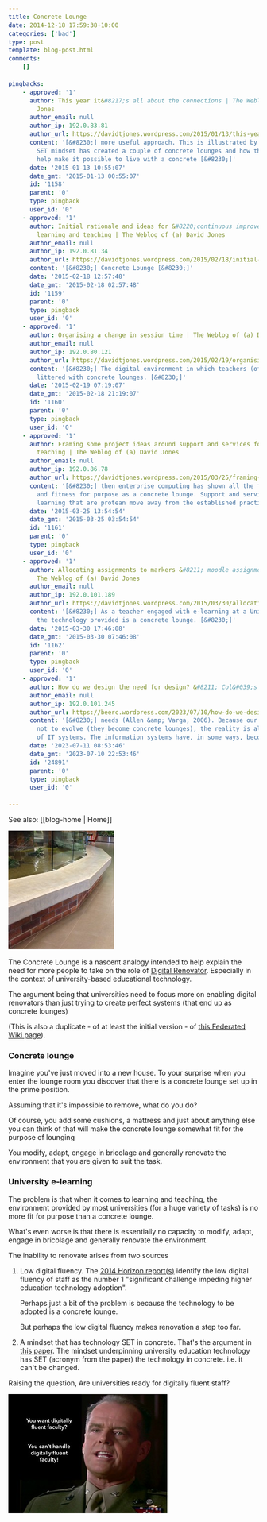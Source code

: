 ```yaml
---
title: Concrete Lounge
date: 2014-12-18 17:59:38+10:00
categories: ['bad']
type: post
template: blog-post.html
comments:
    []
    
pingbacks:
    - approved: '1'
      author: This year it&#8217;s all about the connections | The Weblog of (a) David
        Jones
      author_email: null
      author_ip: 192.0.83.81
      author_url: https://davidtjones.wordpress.com/2015/01/13/this-year-its-all-about-the-connections/
      content: '[&#8230;] more useful approach. This is illustrated by showing how the
        SET mindset has created a couple of concrete lounges and how the BAD mindset can
        help make it possible to live with a concrete [&#8230;]'
      date: '2015-01-13 10:55:07'
      date_gmt: '2015-01-13 00:55:07'
      id: '1158'
      parent: '0'
      type: pingback
      user_id: '0'
    - approved: '1'
      author: Initial rationale and ideas for &#8220;continuous improvement&#8221; of
        learning and teaching | The Weblog of (a) David Jones
      author_email: null
      author_ip: 192.0.81.34
      author_url: https://davidtjones.wordpress.com/2015/02/18/initial-rationale-and-ideas-for-continuous-improvement-of-learning-and-teaching/
      content: '[&#8230;] Concrete Lounge [&#8230;]'
      date: '2015-02-18 12:57:48'
      date_gmt: '2015-02-18 02:57:48'
      id: '1159'
      parent: '0'
      type: pingback
      user_id: '0'
    - approved: '1'
      author: Organising a change in session time | The Weblog of (a) David Jones
      author_email: null
      author_ip: 192.0.80.121
      author_url: https://davidtjones.wordpress.com/2015/02/19/organising-a-change-in-session-time/
      content: '[&#8230;] The digital environment in which teachers (of all types) is
        littered with concrete lounges. [&#8230;]'
      date: '2015-02-19 07:19:07'
      date_gmt: '2015-02-18 21:19:07'
      id: '1160'
      parent: '0'
      type: pingback
      user_id: '0'
    - approved: '1'
      author: Framing some project ideas around support and services for learning and
        teaching | The Weblog of (a) David Jones
      author_email: null
      author_ip: 192.0.86.78
      author_url: https://davidtjones.wordpress.com/2015/03/25/framing-some-project-ideas-around-support-and-services-for-learning-and-teaching/
      content: '[&#8230;] then enterprise computing has shown all the flexibility, adaptability,
        and fitness for purpose as a concrete lounge. Support and services for teacher
        learning that are protean move away from the established practice [&#8230;]'
      date: '2015-03-25 13:54:54'
      date_gmt: '2015-03-25 03:54:54'
      id: '1161'
      parent: '0'
      type: pingback
      user_id: '0'
    - approved: '1'
      author: Allocating assignments to markers &#8211; moodle assignment submission |
        The Weblog of (a) David Jones
      author_email: null
      author_ip: 192.0.101.189
      author_url: https://davidtjones.wordpress.com/2015/03/30/allocating-assignments-to-markers-moodle-assignment-submission/
      content: '[&#8230;] As a teacher engaged with e-learning at a University, most of
        the technology provided is a concrete lounge. [&#8230;]'
      date: '2015-03-30 17:46:08'
      date_gmt: '2015-03-30 07:46:08'
      id: '1162'
      parent: '0'
      type: pingback
      user_id: '0'
    - approved: '1'
      author: How do we design the need for design? &#8211; Col&#039;s Weblog
      author_email: null
      author_ip: 192.0.101.245
      author_url: https://beerc.wordpress.com/2023/07/10/how-do-we-design-the-need-for-design/
      content: '[&#8230;] needs (Allen &amp; Varga, 2006). Because our IT systems tend
        not to evolve (they become concrete lounges), the reality is always far ahead
        of IT systems. The information systems have, in some ways, become [&#8230;]'
      date: '2023-07-11 08:53:46'
      date_gmt: '2023-07-10 22:53:46'
      id: '24891'
      parent: '0'
      type: pingback
      user_id: '0'
    
---
```


See also: [[blog-home | Home]]

[![Concrete Lounge](images/16047431632_455db578f4_m.jpg)](https://www.flickr.com/photos/david_jones/16047431632 "Concrete Lounge by David Jones, on Flickr")

The Concrete Lounge is a nascent analogy intended to help explain the need for more people to take on the role of [Digital Renovator](http://djones.federatedwiki.org/digital-renovator.html). Especially in the context of university-based educational technology.

The argument being that universities need to focus more on enabling digital renovators than just trying to create perfect systems (that end up as concrete lounges)

(This is also a duplicate - of at least the initial version - of [this Federated Wiki page](http://djones.federatedwiki.org/view/december-2014-journal/view/concrete-lounge)).

### Concrete lounge

Imagine you've just moved into a new house. To your surprise when you enter the lounge room you discover that there is a concrete lounge set up in the prime position.

Assuming that it's impossible to remove, what do you do?

Of course, you add some cushions, a mattress and just about anything else you can think of that will make the concrete lounge somewhat fit for the purpose of lounging

You modify, adapt, engage in bricolage and generally renovate the environment that you are given to suit the task.

### University e-learning

The problem is that when it comes to learning and teaching, the environment provided by most universities (for a huge variety of tasks) is no more fit for purpose than a concrete lounge.

What's even worse is that there is essentially no capacity to modify, adapt, engage in bricolage and generally renovate the environment.

The inability to renovate arises from two sources

1. Low digital fluency. The [2014 Horizon report(s)](http://www.nmc.org/publications/2014-horizon-report-higher-ed) identify the low digital fluency of staff as the number 1 "significant challenge impeding higher education technology adoption".
    
    Perhaps just a bit of the problem is because the technology to be adopted is a concrete lounge.
    
    But perhaps the low digital fluency makes renovation a step too far.
2. A mindset that has technology SET in concrete. That's the argument in [this paper](/blog2/2014/09/21/breaking-bad-to-bridge-the-realityrhetoric-chasm/). The mindset underpinning university education technology has SET (acronym from the paper) the technology in concrete. i.e. it can't be changed.

Raising the question, Are universities ready for digitally fluent staff?

[![You want digitally fluent faculty?](images/15025763858_58eea9f20c_n.jpg)](https://www.flickr.com/photos/david_jones/15025763858 "You want digitally fluent faculty? by David Jones, on Flickr")